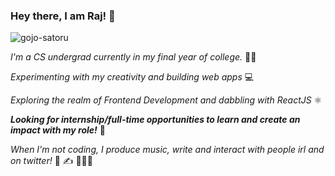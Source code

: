 ### Hey there, I am Raj! 🌻

![gojo-satoru](https://user-images.githubusercontent.com/56875618/155888012-ad2bba8b-9608-47fd-871e-ffe35ea5f918.gif)

_I'm a CS undergrad currently in my final year of college._ 👨‍🎓

_Experimenting with my creativity and building web apps_ 💻

_Exploring the realm of Frontend Development and dabbling with ReactJS_ ⚛️

**_Looking for internship/full-time opportunities to learn and create an impact with my role!_** 🤝

_When I'm not coding, I produce music, write and interact with people irl and on twitter!_ 🎹 ✍️ 🧑‍🤝‍🧑
<!--
**ravoluzen/ravoluzen**
 is a ✨ _special_ ✨ repository because its `README.md` (this file) appears on your GitHub profile.

Here are some ideas to get you started:

- 🔭 I’m currently working on ...
- 🌱 I’m currently learning ...
- 👯 I’m looking to collaborate on ...
- 🤔 I’m looking for help with ...
- 💬 Ask me about ...
- 📫 How to reach me: ...
- 😄 Pronouns: ...
- ⚡ Fun fact: ...
-->
